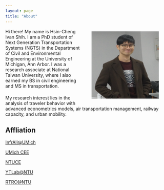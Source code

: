 ```yaml
---
layout: page
title: "About"
---
```



<img align="right" width="210" height="210" src="/images/IvanShih_headshot.png" style="vertical-align:middle;margin: 8px 25px">


<div style="margin-bottom: 20px">
    <p>Hi there! My name is Hsin-Cheng Ivan Shih. I am a PhD student of Next Generation Transportation Systems (NGTS) in the Department of Civil and Environmental Engineering at the University of Michigan, Ann Arbor. I was a research associate at National Taiwan University, where I also earned my BS in civil engineering and MS in transportation.</p>
</div>

<div>
    <p>My research interest lies in the analysis of traveler behavior with advanced econometrics models, air transportation management, railway capacity, and urban mobility.</p>
</div>


## Affliation

[InfrAll@UMich](https://infrall.engin.umich.edu)

[UMich CEE](https://cee.engin.umich.edu)

[NTUCE](https://www.ce.ntu.edu.tw)

[YTLab@NTU]()

[RTRC@NTU](https://www.ce.ntu.edu.tw/railway/English/english.htm)
